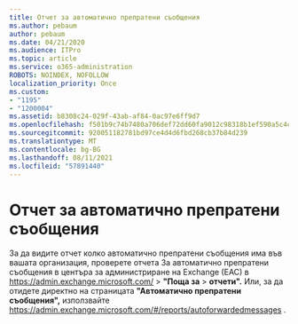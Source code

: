 ```yaml
---
title: Отчет за автоматично препратени съобщения
ms.author: pebaum
author: pebaum
ms.date: 04/21/2020
ms.audience: ITPro
ms.topic: article
ms.service: o365-administration
ROBOTS: NOINDEX, NOFOLLOW
localization_priority: Once
ms.custom:
- "1195"
- "1200004"
ms.assetid: b8308c24-029f-43ab-af84-0ac97e6ff9d7
ms.openlocfilehash: f501b9c74b7480a706def72dd60fa9012c98318b1ef590a5c4c9c17d707d5240
ms.sourcegitcommit: 920051182781bd97ce4d4d6fbd268cb37b84d239
ms.translationtype: MT
ms.contentlocale: bg-BG
ms.lasthandoff: 08/11/2021
ms.locfileid: "57891440"
---
```

# <a name="auto-forwarded-messages-report"></a>Отчет за автоматично препратени съобщения

За да видите отчет колко автоматично препратени съобщения има [](https://docs.microsoft.com/exchange/monitoring/mail-flow-reports/mfr-auto-forwarded-messages-report) във вашата организация, проверете отчета За автоматично препратени съобщения в центъра за администриране на Exchange (EAC) в <https://admin.exchange.microsoft.com/> \> **"Поща за** \> **отчети".** Или, за да отидете директно на страницата **"Автоматично препратени съобщения",** използвайте <https://admin.exchange.microsoft.com/#/reports/autoforwardedmessages> .
  